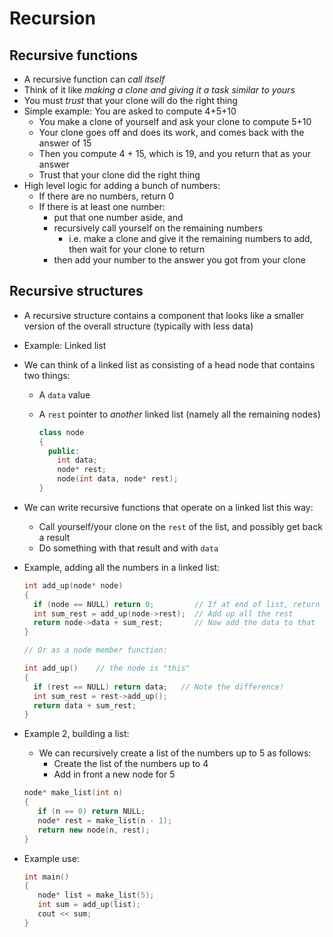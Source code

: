 # Recursion 
## Recursive functions

- A recursive function can *call itself*
- Think of it like *making a clone and giving it a task similar to yours*
- You must *trust* that your clone will do the right thing
- Simple example: You are asked to compute 4+5+10
   - You make a clone of yourself and ask your clone to compute 5+10
   - Your clone goes off and does its work, and comes back with the answer of 15
   - Then you compute 4 + 15, which is 19, and you return that as your answer
   - Trust that your clone did the right thing
- High level logic for adding a bunch of numbers:
   - If there are no numbers, return 0
   - If there is at least one number:
      - put that one number aside, and
      - recursively call yourself on the remaining numbers
         - i.e. make a clone and give it the remaining numbers to add, then wait for your clone to return
      - then add your number to the answer you got from your clone

## Recursive structures

- A recursive structure contains a component that looks like a smaller version of the overall structure (typically with less data)
- Example: Linked list
- We can think of a linked list as consisting of a head node that contains two things:
  - A `data` value
  - A `rest` pointer to *another* linked list (namely all the remaining nodes)
  
      ```cpp
      class node 
      {
        public:
          int data;
          node* rest;
          node(int data, node* rest);
      }
      ```
- We can write recursive functions that operate on a linked list this way:
  - Call yourself/your clone on the `rest` of the list, and possibly get back a result
  - Do something with that result and with `data`
- Example, adding all the numbers in a linked list:

    ```cpp
    int add_up(node* node)
    {
      if (node == NULL) return 0;         // If at end of list, return
      int sum_rest = add_up(node->rest);  // Add up all the rest
      return node->data + sum_rest;       // Now add the data to that
    }

    // Or as a node member function:

    int add_up()    // the node is "this"
    {
      if (rest == NULL) return data;   // Note the difference!
      int sum_rest = rest->add_up();
      return data + sum_rest;  
    }
    ```
- Example 2, building a list:
   - We can recursively create a list of the numbers up to 5 as follows:
     - Create the list of the numbers up to 4
     - Add in front a new node for 5

   ```cpp
   node* make_list(int n)
   {
      if (n == 0) return NULL;
      node* rest = make_list(n - 1);
      return new node(n, rest);
   }
   ```
- Example use:
   
   ```cpp
   int main()
   {
      node* list = make_list(5);
      int sum = add_up(list);
      cout << sum;
   }
   ```
